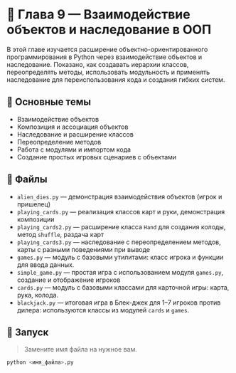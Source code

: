 # 📘 Глава 9 — Взаимодействие объектов и наследование в ООП

В этой главе изучается расширение объектно-ориентированного программирования в Python через взаимодействие объектов и наследование. Показано, как создавать иерархии классов, переопределять методы, использовать модульность и применять наследование для переиспользования кода и создания гибких систем.

## 🧠 Основные темы

* Взаимодействие объектов
* Композиция и ассоциация объектов
* Наследование и расширение классов
* Переопределение методов
* Работа с модулями и импортом кода
* Создание простых игровых сценариев с объектами

## 🚀 Файлы

* `alien_dies.py` — демонстрация взаимодействия объектов (игрок и пришелец)
* `playing_cards.py` — реализация классов карт и руки, демонстрация композиции
* `playing_cards2.py` — расширение класса `Hand` для создания колоды, метод `shuffle`, раздача карт
* `playing_cards3.py` — наследование с переопределением методов, карты с разными поведениями при выводе
* `games.py` — модуль с базовыми утилитами: класс игрока и функции для ввода данных.
* `simple_game.py` — простая игра с использованием модуля `games.py`, создание и отображение игроков
* `cards.py` — модуль с базовыми классами для карточной игры: карта, рука, колода.
* `blackjack.py` — итоговая игра в Блек-джек для 1–7 игроков против дилера: используются классы из модулей `cards` и `games`.

## 📌 Запуск

> Замените имя файла на нужное вам.

```bash
python <имя_файла>.py
```
